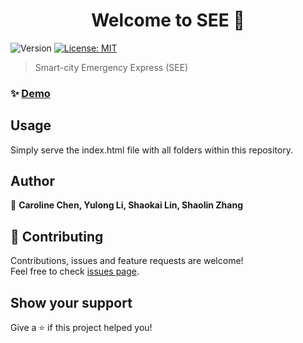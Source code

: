 <h1 align="center">Welcome to SEE 👋</h1>
<p>
  <img alt="Version" src="https://img.shields.io/badge/version-0.0.1-blue.svg?cacheSeconds=2592000" />
  <a href="https://raw.githubusercontent.com/ShaolinZhang/see/master/LICENSE?token=ACNZDBZHKBWE5LIMEZKX2W253QYUA" target="_blank">
    <img alt="License: MIT" src="https://img.shields.io/badge/License-MIT-yellow.svg" />
  </a>
</p>

> Smart-city Emergency Express (SEE)

### ✨ [Demo](https://micromec.org/hack/ShaolinZhang-rapid)

## Usage

Simply serve the index.html file with all folders within this repository.

## Author

👤 **Caroline Chen, Yulong Li, Shaokai Lin, Shaolin Zhang**


## 🤝 Contributing

Contributions, issues and feature requests are welcome!<br />Feel free to check [issues page](https://github.com/ShaolinZhang/dynamic-road-planning/issues).

## Show your support

Give a ⭐️ if this project helped you!
